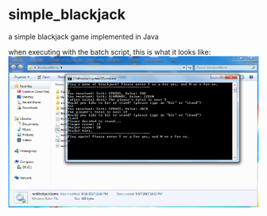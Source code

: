 # simple_blackjack
a simple blackjack game implemented in Java    
    
when executing with the batch script, this is what it looks like:    
![demo](blackjackSS1.png)
